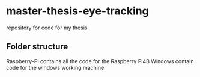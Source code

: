 # master-thesis-eye-tracking
repository for code for my thesis

## Folder structure
Raspberry-Pi contains all the code for the Raspberry Pi4B
Windows contain code for the windows working machine
